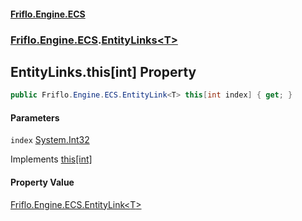 #### [Friflo.Engine.ECS](index.md 'index')
### [Friflo.Engine.ECS](Friflo.Engine.ECS.md 'Friflo.Engine.ECS').[EntityLinks&lt;T&gt;](EntityLinks_T_.md 'Friflo.Engine.ECS.EntityLinks<T>')

## EntityLinks<T>.this[int] Property

```csharp
public Friflo.Engine.ECS.EntityLink<T> this[int index] { get; }
```
#### Parameters

<a name='Friflo.Engine.ECS.EntityLinks_T_.this[int].index'></a>

`index` [System.Int32](https://docs.microsoft.com/en-us/dotnet/api/System.Int32 'System.Int32')

Implements [this[int]](https://docs.microsoft.com/en-us/dotnet/api/System.Collections.Generic.IReadOnlyList-1.Item#System_Collections_Generic_IReadOnlyList_1_Item_System_Int32_ 'System.Collections.Generic.IReadOnlyList`1.Item(System.Int32)')

#### Property Value
[Friflo.Engine.ECS.EntityLink&lt;](EntityLink_TComponent_.md 'Friflo.Engine.ECS.EntityLink<TComponent>')[T](EntityLinks_T_.md#Friflo.Engine.ECS.EntityLinks_T_.T 'Friflo.Engine.ECS.EntityLinks<T>.T')[&gt;](EntityLink_TComponent_.md 'Friflo.Engine.ECS.EntityLink<TComponent>')